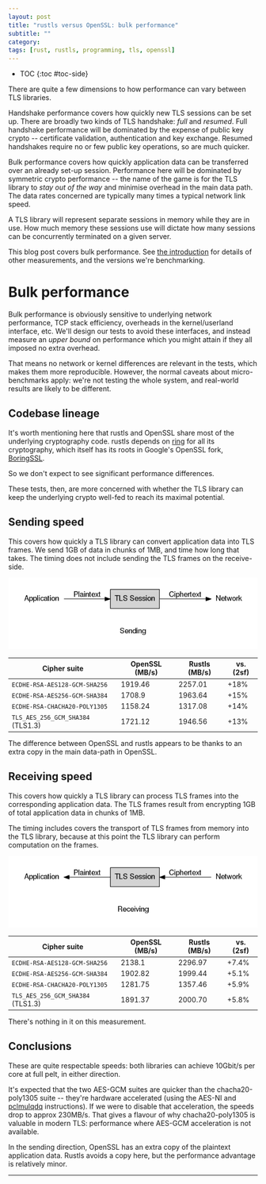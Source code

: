```yaml
---
layout: post
title: "rustls versus OpenSSL: bulk performance"
subtitle: ""
category: 
tags: [rust, rustls, programming, tls, openssl]
---
```


* TOC
{:toc #toc-side}

There are quite a few dimensions to how performance can vary between TLS
libraries.

Handshake performance covers how quickly new TLS sessions can be
set up.  There are broadly two kinds of TLS handshake: *full* and
*resumed*.  Full handshake performance will be dominated by the
expense of public key crypto -- certificate validation, authentication
and key exchange.  Resumed handshakes require no or
few public key operations, so are much quicker.

Bulk performance covers how quickly application data can be
transferred over an already set-up session.  Performance here
will be dominated by symmetric crypto performance -- the name
of the game is for the TLS library to *stay out of the way* and
minimise overhead in the main data path.  The data rates
concerned are typically many times a typical network link speed.

A TLS library will represent separate sessions in memory while they are
in use.  How much memory these sessions use will dictate how many sessions
can be concurrently terminated on a given server.

This blog post covers bulk performance.  See [the introduction][intro]
for details of other measurements, and the versions we're benchmarking.

# Bulk performance
Bulk performance is obviously sensitive to underlying network
performance, TCP stack efficiency, overheads in the kernel/userland
interface, etc.  We'll design our tests to avoid these interfaces,
and instead measure an *upper bound* on performance which you might
attain if they all imposed no extra overhead.

That means no network or kernel differences are relevant in the
tests, which makes them more reproducible.  However, the normal
caveats about micro-benchmarks apply: we're not testing the whole
system, and real-world results are likely to be different.

## Codebase lineage

It's worth mentioning here that rustls and OpenSSL share most
of the underlying cryptography code.  rustls depends on [ring][ring]
for all its cryptography, which itself has its roots in Google's
OpenSSL fork, [BoringSSL][boringssl].

So we don't expect to see significant performance differences.

These tests, then, are more concerned with whether the TLS library
can keep the underlying crypto well-fed to reach its maximal potential.

## Sending speed

This covers how quickly a TLS library can convert application
data into TLS frames.  We send 1GB of data in chunks of 1MB, and
time how long that takes.  The timing does not include sending
the TLS frames on the receive-side.

<div align="center"><img src="/assets/diagrams/tls-session-send.png"
  alt="diagram showing the sending direction of a TLS session, with plaintext entering on the left and ciphertext leaving on the right" /></div>

Cipher suite | OpenSSL (MB/s) | Rustls (MB/s) | vs. (2sf)
------------ | -------------- | ------------- | ---------
`ECDHE-RSA-AES128-GCM-SHA256` | 1919.46 | 2257.01 | +18%
`ECDHE-RSA-AES256-GCM-SHA384` | 1708.9 | 1963.64 | +15%
`ECDHE-RSA-CHACHA20-POLY1305` | 1158.24 | 1317.08 | +14%
`TLS_AES_256_GCM_SHA384` (TLS1.3) | 1721.12 | 1946.56 | +13%

The difference between OpenSSL and rustls appears to be thanks to an
extra copy in the main data-path in OpenSSL.

## Receiving speed

This covers how quickly a TLS library can process TLS frames into
the corresponding application data.  The TLS frames result from
encrypting 1GB of total application data in chunks of 1MB.

The timing includes covers the transport of TLS frames from memory
into the TLS library, because at this point the TLS library can
perform computation on the frames.

<div align="center"><img src="/assets/diagrams/tls-session-recv.png"
  alt="diagram showing the receive direction of a TLS session, with ciphertext entering on the right and plaintext leaving on the left" /></div>

Cipher suite | OpenSSL (MB/s) | Rustls (MB/s) | vs. (2sf)
------------ | -------------- | ------------- | ---------
`ECDHE-RSA-AES128-GCM-SHA256` | 2138.1 | 2296.97 | +7.4%
`ECDHE-RSA-AES256-GCM-SHA384` | 1902.82 | 1999.44 | +5.1%
`ECDHE-RSA-CHACHA20-POLY1305` | 1281.75 | 1357.46 | +5.9%
`TLS_AES_256_GCM_SHA384` (TLS1.3) | 1891.37 | 2000.70 | +5.8%

There's nothing in it on this measurement.

## Conclusions

These are quite respectable speeds: both libraries can achieve 10Gbit/s
per core at full pelt, in either direction.

It's expected that the two AES-GCM suites are quicker than the chacha20-poly1305
suite -- they're hardware accelerated (using the AES-NI and [pclmulqdq][pclmulqdq]
instructions).  If we were to disable that acceleration, the speeds drop
to approx 230MB/s.  That gives a flavour of why chacha20-poly1305 is valuable
in modern TLS: performance where AES-GCM acceleration is not available.

In the sending direction, OpenSSL has an extra copy of the plaintext application
data.  Rustls avoids a copy here, but the performance advantage is relatively
minor.

-----

[rustls]: https://github.com/ctz/rustls
[rustls-master]: https://github.com/ctz/rustls/tree/6a47cd5cb411042d9a8acc591203ede10632ea2e
[openssl-master]: https://github.com/openssl/openssl/tree/fdbb3a86
[oslbench]: https://github.com/ctz/openssl-bench/tree/7bc3277b062c598463d60e6d821198ec5c7a4763
[rustlsbench]: https://github.com/ctz/rustls/blob/6a47cd5cb411042d9a8acc591203ede10632ea2e/examples/internal/bench.rs
[pclmulqdq]: https://www.intel.com/content/www/us/en/processors/carry-less-multiplication-instruction-in-gcm-mode-paper.html
[ring]: https://github.com/briansmith/ring
[boringssl]: https://github.com/google/boringssl
[c10k]: https://en.wikipedia.org/wiki/C10k_problem
[bulk]: /2019/07/02/rustls-vs-openssl-bulk-performance.html
[fullhs]: /2019/07/02/rustls-vs-openssl-handshake-performance.html
[resumption]: /2019/07/02/rustls-vs-openssl-resumption-performance.html
[memory]: /2019/07/02/rustls-vs-openssl-memory-usage.html
[intro]: /2019/07/01/rustls-vs-openssl-performance.html

